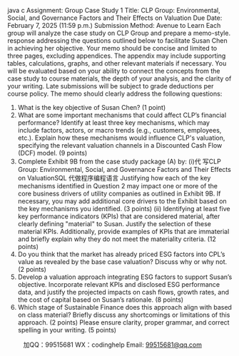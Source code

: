 java c
Assignment: Group Case Study 1
Title: CLP Group: Environmental, Social, and Governance Factors and Their Effects on Valuation
Due Date: February 7, 2025 (11:59 p.m.)
Submission Method: Avenue to Learn
Each group will analyze the case study on CLP Group and prepare a memo-style. response addressing the questions outlined below to facilitate Susan Chen in achieving her objective. Your memo should be concise and limited to three pages, excluding appendices. The appendix may include supporting tables, calculations, graphs, and other relevant materials if necessary. You will be evaluated based on your ability to connect the concepts from the case study to course materials, the depth of your analysis, and the clarity of your writing. Late submissions will be subject to grade deductions per course policy.
The memo should clearly address the following questions:
1. What is the key objective of Susan Chen? (1 point)
2. What are some important mechanisms that could affect CLP’s financial performance? Identify at least three key mechanisms, which may include factors, actors, or macro trends (e.g., customers, employees, etc.). Explain how these mechanisms would influence CLP's valuation, specifying the relevant valuation channels in a Discounted Cash Flow (DCF) model. (9 points)
3. Complete Exhibit 9B from the case study package (A) by:
(i)代 写CLP Group: Environmental, Social, and Governance Factors and Their Effects on ValuationSQL
代做程序编程语言 Justifying how each of the key mechanisms identified in Question 2 may impact one or more of the core business drivers of utility companies as outlined in Exhibit 9B. If necessary, you may add additional core drivers to the Exhibit based on the key mechanisms you identified. (3 points)
(ii) Identifying at least five key performance indicators (KPIs) that are considered material, after clearly defining "material" to Susan. Justify the selection of these material KPIs. Additionally, provide examples of KPIs that are immaterial and briefly explain why they do not meet the materiality criteria. (12 points)
4. Do you think that the market has already priced ESG factors into CPL’s value as revealed by the base case valuation? Discuss why or why not. (2 points)
5. Develop a valuation approach integrating ESG factors to support Susan’s objective. Incorporate relevant KPIs and disclosed ESG performance data, and justify the projected impacts on cash flows, growth rates, and the cost of capital based on Susan’s rationale. (8 points)
6. Which stage of Sustainable Finance does this approach align with based on class material? Briefly discuss any shortcomings or limitations of this approach. (2 points)
Please ensure clarity, proper grammar, and correct spelling in your writing. (5 points)







         
加QQ：99515681  WX：codinghelp  Email: 99515681@qq.com
